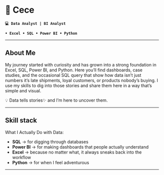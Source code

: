 # 🧩 Cece
**`💻 Data Analyst | BI Analyst`** 

   **`• Excel • SQL • Power BI • Python `** 

---
## About Me
 My journey started with curiosity and has grown into a strong foundation in Excel, SQL, Power BI, and Python. Here you’ll find dashboards, case studies, and the occasional SQL query that show how data isn’t just numbers it’s late shipments, loyal customers, or products nobody’s buying. I use my skills to dig into those stories and share them here in a way that’s simple and visual.

  
  💡 Data tells stories✨ and I’m here to uncover them.

---
## Skill stack
What I Actually Do with Data:
- **SQL** → for digging through databases
- **Power BI** → for making dashboards that people actually understand
- **Excel** → because no matter what, it always sneaks back into the workflow
- **Python**  → for when I feel adventurous

<!-- Write **SQL** queries to answer business questions
  
- Build dashboards in **Power BI** that track performance
- Clean and organize messy datasets in **Excel**
- Explore trends and patterns that explain why things happen 

---
## Projects - showcase
I build, ship, and tell the story in public.
- Grew NextWorks social media to 250K+ followers in one year.

-->
---

